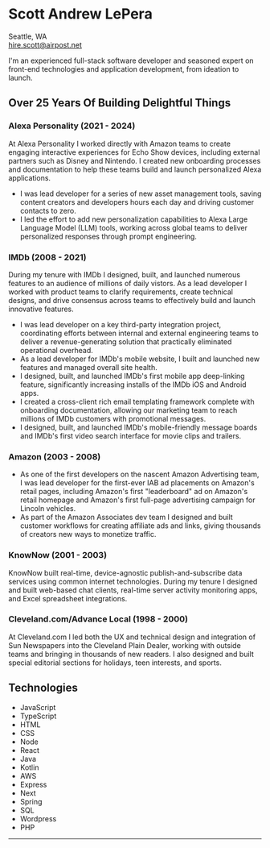 # Scott Andrew LePera
Seattle, WA<br /><a href="mailto:hire.scott@airpost.net">hire.scott@airpost.net</a>

I'm an experienced full-stack software developer and seasoned expert on front-end technologies and application development, from ideation to launch.

## Over 25 Years Of Building Delightful Things

### Alexa Personality <span>(2021 - 2024)</span>

At Alexa Personality I worked directly with Amazon teams to create engaging interactive experiences for Echo Show devices, including external partners such as Disney and Nintendo. I created new onboarding processes and documentation to help these teams build and launch personalized Alexa applications.

* I was lead developer for a series of new asset management tools, saving content creators and developers hours each day and driving customer contacts to zero.
* I led the effort to add new personalization capabilities to Alexa Large Language Model (LLM) tools, working across global teams to deliver personalized responses through prompt engineering.

### IMDb <span>(2008 - 2021)</span>

During my tenure with IMDb I designed, built, and launched numerous features to an audience of millions of daily vistors. As a lead developer I worked with product teams to clarify requirements, create technical designs, and drive consensus across teams to effectively build and launch innovative features.

* I was lead developer on a key third-party integration project, coordinating efforts between internal and external engineering teams to deliver a revenue-generating solution that practically eliminated operational overhead.
* As a lead developer for IMDb's mobile website, I built and launched new features and managed overall site health.
* I designed, built, and launched IMDb's first mobile app deep-linking feature, significantly increasing installs of the IMDb iOS and Android apps.
* I created a cross-client rich email templating framework complete with onboarding documentation, allowing our marketing team to reach millions of IMDb customers with promotional messages.
* I designed, built, and launched IMDb's mobile-friendly message boards and IMDb's first video search interface for movie clips and trailers.

### Amazon <span>(2003 - 2008)</span>

* As one of the first developers on the nascent Amazon Advertising team, I was lead developer for the first-ever IAB ad placements on Amazon's retail pages, including Amazon's first "leaderboard" ad on Amazon's retail homepage and Amazon's first full-page advertising campaign for Lincoln vehicles.
* As part of the Amazon Associates dev team I designed and built customer workflows for creating affiliate ads and links, giving thousands of creators new ways to monetize traffic.

### KnowNow <span>(2001 - 2003)</span>

KnowNow built real-time, device-agnostic publish-and-subscribe data services using common internet technologies. During my tenure I designed and built web-based chat clients, real-time server activity monitoring apps, and Excel spreadsheet integrations.

### Cleveland.com/Advance Local <span>(1998 - 2000)</span>

At Cleveland.com I led both the UX and technical design and integration of Sun Newspapers into the Cleveland Plain Dealer, working with outside teams and bringing in thousands of new readers. I also designed and built special editorial sections for holidays, teen interests, and sports.

## Technologies

<ul class="tech">
  <li>JavaScript</li>
  <li>TypeScript</li>
  <li>HTML</li>
  <li>CSS</li>
  <li>Node</li>
  <li>React</li>
  <li>Java</li>
  <li>Kotlin</li>
  <li>AWS</li>
  <li>Express</li>
  <li>Next</li>
  <li>Spring</li>
  <li>SQL</li>
  <li>Wordpress</li>
  <li>PHP</li>
</ul>

---
